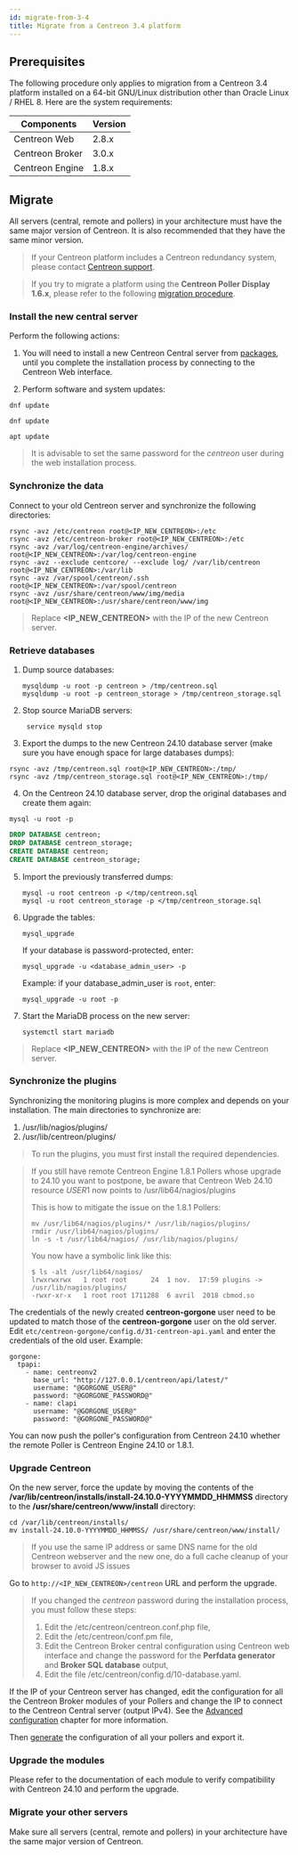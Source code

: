 ```yaml
---
id: migrate-from-3-4
title: Migrate from a Centreon 3.4 platform
---
```


## Prerequisites

The following procedure only applies to migration from a Centreon 3.4 platform
installed on a 64-bit GNU/Linux distribution other than Oracle Linux / RHEL 8.
Here are the system requirements:

| Components      | Version |
| --------------- | ------- |
| Centreon Web    | 2.8.x   |
| Centreon Broker | 3.0.x   |
| Centreon Engine | 1.8.x   |

## Migrate

All servers (central, remote and pollers) in your architecture must have the same major version of Centreon. It is also recommended that they have the same minor version.

> If your Centreon platform includes a Centreon redundancy system, please
> contact [Centreon support](https://support.centreon.com).

> If you try to migrate a platform using the **Centreon Poller Display 1.6.x**,
> please refer to the following [migration
> procedure](poller-display-to-remote-server.md).

### Install the new central server

Perform the following actions:

1. You will need to install a new Centreon Central server from
[packages](../installation/installation-of-a-central-server/using-packages.md), until you
complete the installation process by connecting to the Centreon Web
interface.

2. Perform software and system updates:

<Tabs groupId="sync">
<TabItem value="Alma / RHEL / Oracle Linux 8" label="Alma / RHEL / Oracle Linux 8">

```shell
dnf update
```

</TabItem>
<TabItem value="Alma / RHEL / Oracle Linux 9" label="Alma / RHEL / Oracle Linux 9">

```shell
dnf update
```

</TabItem>
<TabItem value="Debian 12" label="Debian 12">

```shell
apt update
```

</TabItem>
</Tabs>

> It is advisable to set the same password for the *centreon* user during the web
> installation process.

### Synchronize the data

Connect to your old Centreon server and synchronize the following directories:

```shell
rsync -avz /etc/centreon root@<IP_NEW_CENTREON>:/etc
rsync -avz /etc/centreon-broker root@<IP_NEW_CENTREON>:/etc
rsync -avz /var/log/centreon-engine/archives/ root@<IP_NEW_CENTREON>:/var/log/centreon-engine
rsync -avz --exclude centcore/ --exclude log/ /var/lib/centreon root@<IP_NEW_CENTREON>:/var/lib
rsync -avz /var/spool/centreon/.ssh root@<IP_NEW_CENTREON>:/var/spool/centreon
rsync -avz /usr/share/centreon/www/img/media root@<IP_NEW_CENTREON>:/usr/share/centreon/www/img
```

> Replace **\<IP_NEW_CENTREON\>** with the IP of the new Centreon server.

### Retrieve databases

1. Dump source databases:

    ```shell
    mysqldump -u root -p centreon > /tmp/centreon.sql
    mysqldump -u root -p centreon_storage > /tmp/centreon_storage.sql
    ```

2. Stop source MariaDB servers:

    ```shell
     service mysqld stop
    ```

3. Export the dumps to the new Centreon 24.10 database server (make sure you
have enough space for large databases dumps):

  ```shell
  rsync -avz /tmp/centreon.sql root@<IP_NEW_CENTREON>:/tmp/
  rsync -avz /tmp/centreon_storage.sql root@<IP_NEW_CENTREON>:/tmp/
  ```

4. On the Centreon 24.10 database server, drop the original databases and
create them again:

  ```shell
  mysql -u root -p
  ```

  ```SQL
  DROP DATABASE centreon;
  DROP DATABASE centreon_storage;
  CREATE DATABASE centreon;
  CREATE DATABASE centreon_storage;
  ```

5. Import the previously transferred dumps:

    ```shell
    mysql -u root centreon -p </tmp/centreon.sql
    mysql -u root centreon_storage -p </tmp/centreon_storage.sql
    ```

6. Upgrade the tables:

    ```shell
    mysql_upgrade
    ```
    
    If your database is password-protected, enter:

    ```shell
    mysql_upgrade -u <database_admin_user> -p
    ```

    Example: if your database_admin_user is `root`, enter:

    ```
    mysql_upgrade -u root -p
    ```

7. Start the MariaDB process on the new server:

    ```shell
    systemctl start mariadb
    ```

> Replace **\<IP_NEW_CENTREON\>** with the IP of the new Centreon server.

### Synchronize the plugins

Synchronizing the monitoring plugins is more complex and depends on your
installation. The main directories to synchronize are:

1. /usr/lib/nagios/plugins/
2. /usr/lib/centreon/plugins/

> To run the plugins, you must first install the required dependencies.

> If you still have remote Centreon Engine 1.8.1 Pollers whose
> upgrade to 24.10 you want to postpone, be aware that Centreon Web 24.10 resource
> $USER1$ now points to /usr/lib64/nagios/plugins
>
> This is how to mitigate the issue on the 1.8.1 Pollers:
>
> ```shell
> mv /usr/lib64/nagios/plugins/* /usr/lib/nagios/plugins/
> rmdir /usr/lib64/nagios/plugins/
> ln -s -t /usr/lib64/nagios/ /usr/lib/nagios/plugins/
> ```
>
> You now have a symbolic link like this:
>
> ```shell
> $ ls -alt /usr/lib64/nagios/
> lrwxrwxrwx   1 root root      24  1 nov.  17:59 plugins -> /usr/lib/nagios/plugins/
> -rwxr-xr-x   1 root root 1711288  6 avril  2018 cbmod.so
> ```

The credentials of the newly created **centreon-gorgone** user need to be updated to match those of the **centreon-gorgone** user on the old server. Edit `etc/centreon-gorgone/config.d/31-centreon-api.yaml` and enter the credentials of the old user. Example:

   ```shell
   gorgone:
     tpapi:
       - name: centreonv2
         base_url: "http://127.0.0.1/centreon/api/latest/"
         username: "@GORGONE_USER@"
         password: "@GORGONE_PASSWORD@"
       - name: clapi
         username: "@GORGONE_USER@"
         password: "@GORGONE_PASSWORD@"
   ```

You can now push the poller's configuration from Centreon 24.10 whether the remote
Poller is Centreon Engine 24.10 or 1.8.1.

### Upgrade Centreon

On the new server, force the update by moving the contents of the
**/var/lib/centreon/installs/install-24.10.0-YYYYMMDD\_HHMMSS** directory to
the **/usr/share/centreon/www/install** directory:

```shell
cd /var/lib/centreon/installs/
mv install-24.10.0-YYYYMMDD_HHMMSS/ /usr/share/centreon/www/install/
```

> If you use the same IP address or same DNS name for the old Centreon webserver
> and the new one, do a full cache cleanup of your browser to avoid JS issues

Go to `http://<IP_NEW_CENTREON>/centreon` URL and perform the upgrade.

> If you changed the *centreon* password during the installation process, you must
> follow these steps:
>
> 1. Edit the /etc/centreon/centreon.conf.php file,
> 2. Edit the /etc/centreon/conf.pm file,
> 3. Edit the Centreon Broker central configuration using Centreon web interface
> and change the password for the **Perfdata generator** and **Broker SQL
> database** output,
> 4. Edit the file /etc/centreon/config.d/10-database.yaml.

If the IP of your Centreon server has changed, edit the configuration for all
the Centreon Broker modules of your Pollers and change the IP to connect to
the Centreon Central server (output IPv4). See the [Advanced
configuration](../monitoring/monitoring-servers/advanced-configuration.md#tcp-outputs)
chapter for more information.

Then [generate](../monitoring/monitoring-servers/deploying-a-configuration.md) the
configuration of all your pollers and export it.

### Upgrade the modules

Please refer to the documentation of each module to verify compatibility with
Centreon 24.10 and perform the upgrade.

### Migrate your other servers

Make sure all servers (central, remote and pollers) in your architecture have the same major version of Centreon.
